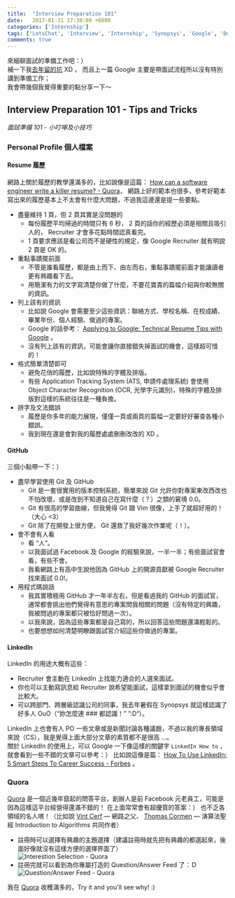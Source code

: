 ```yaml
---
title:  "Interview Preparation 101"
date:   2017-01-31 17:30:00 +0800
categories: ['Internship']
tags: ['LetsChat', 'Interview', 'Internship', 'Synopsys', 'Google', 'DevelopingArticle']
comments: true
---
```


來細聊面試的準備工作吧：）  
補一下我[去年留的坑](https://www.facebook.com/lnishantw/posts/1150488388401831) XD ，
而且上一篇 Google 主要是帶面試流程所以沒有特別講到準備工作；  
我會帶幾個我覺得重要的點分享一下～

<!--more-->

## Interview Preparation 101 - Tips and Tricks
*面試準備 101 - 小叮嚀及小技巧*


### Personal Profile 個人檔案

#### Resume 履歷

網路上關於履歷的教學還滿多的，比如說像是這篇：
[How can a software engineer write a killer resume? - Quora](https://www.quora.com/How-can-a-software-engineer-write-a-killer-resume)，
網路上好的範本也很多，參考好範本寫出來的履歷基本上不太會有什麼大問題，不過我這邊還是提一些要點。

- 盡量維持 1 頁，但 2 頁其實是沒問題的
  - 每份履歷平均掃過的時間只有 6 秒， 2 頁的話你的經歷必須是相關且吸引人的， Recruiter 才會多花點時間認真看完。
  - 1 頁要求應該是看公司而不是硬性的規定，像 Google Recruiter 就有明說 2 頁是 OK 的。
- 重點事蹟擺前面
  - 不管是誰看履歷，都是由上而下、由左而右，重點事蹟擺前面才能讓讀者更有興趣看下去。
  - 用簡潔有力的文字寫清楚你做了什麼，不要花寶貴的篇幅介紹與你較無關的資訊。
- 列上該有的資訊
  - 比如說 Google 會需要至少這些資訊：聯絡方式、學校名稱、在校成績、畢業年份、個人經驗、做過的專案。
  - Google 的話參考： [Applying to Google: Technical Resume Tips with Google](https://www.youtube.com/watch?v=ZjeXxLnnH5I&t=742s) 。 
  - 沒有列上該有的資訊，可能會讓你直接錯失掉面試的機會，這樣超可惜的！
- 格式簡單清楚即可
  - 避免花俏的履歷，比如說特殊的字體及排版。
  - 有些 Application Tracking System (ATS, 申請件處理系統) 會使用 Object Character Recognition (OCR, 光學字元識別)，特殊的字體及排版對這樣的系統往往是一種負擔。
- 拼字及文法錯誤
  - 履歷是你多年的能力展現，僅僅一頁或兩頁的篇幅一定要好好審查各種小錯誤。
  - 我到現在還是會對我的履歷處處刪刪改改的 XD 。

#### GitHub

三個小點帶一下：）

- 盡早學習使用 Git 及 GitHub
  - Git 是一套很實用的版本控制系統，簡單來說 Git 允許你對專案東改西改也不怕改壞，或是改到不知道自己在寫什麼（？）之類的窘境 0.0。
  - Git 有很高的學習曲線，但我覺得 Git 跟 Vim 很像，上手了就超好用的！（大心 <3）
  - Git 除了在開發上很方便， Git 還救了我好幾次作業呢（！）。
- 會不會有人看
  - 看 “人”。
  - 以我面試過 Facebook 及 Google 的經驗來說，一半一半；有些面試官會看，有些不會。
  - 我看網路上有高中生說他因為 GitHub 上的開源貢獻被 Google Recruiter 找來面試 0.0!。
- 用程式碼說話
  - 我其實積極用 GitHub 才一年半左右，但是看過我的 GitHub 的面試官，通常都會挑出他們覺得有意思的專案問我相關的問題（沒有特定的興趣，我被問過的專案都只被恰好問過一次）。
  - 以我來說，因為這些專案都是自己寫的，所以回答這些問題還滿輕鬆的。
  - 也要想想如何清楚明瞭跟面試官介紹這些你做過的專案。

#### LinkedIn

LinkedIn 的用途大概有這些：

- Recruiter 會主動在 LinkedIn 上找能力適合的人選來面試。
- 你也可以主動寫訊息給 Recruiter 說希望能面試，這樣拿到面試的機會似乎會比較大。
- 可以跨部門、跨層級認識公司的同事，我去年暑假在 Synopsys 就這樣認識了好多人 OuO（“妳怎麼連 ### 都認識！” ”:D“）。

LinkedIn 上也會有人 PO 一些文章或是新聞討論各種議題，不過以我的專長領域來說（CS），我是覺得上面大部分文章的素質都不是很高 ...。  
關於 LinkedIn 的使用上，可以 Google 一下像這樣的關鍵字 `LinkedIn How to` ，就會看到一些不錯的文章可以參考：） 比如說這像是篇： [How To Use LinkedIn: 5 Smart Steps To Career Success - Forbes](http://www.forbes.com/sites/laurashin/2014/06/26/how-to-use-linkedin-5-smart-steps-to-career-success/#39ae800d6292) 。


### Quora

[Quora](https://www.quora.com) 是一個近幾年竄起的問答平台，創辦人是前 Facebook 元老員工，可能是因為這樣這平台經營得還滿不錯的！ 在上面常常會有超優質的答案：） 也不乏各領域的名人唷！（比如說 [Vint Cerf](https://www.quora.com/profile/Vint-Cerf) — 網路之父、 [Thomas Cormen](https://www.quora.com/profile/Thomas-Cormen-1) — 演算法聖經 Introduction to Algorithms 共同作者）

- 註冊時可以選擇有興趣的主題選擇（建議註冊時就先把有興趣的都選起來，後面好像就沒有這樣方便的選擇界面了）  
![Interestion Selection - Quora](http://i.imgur.com/NL9kg4L.png)
- 註冊完就可以看到為你專屬打造的 Question/Answer Feed 了：Ｄ  
![Question/Answer Feed - Quora](http://i.imgur.com/l6Iuyac.png)

我在 [Quora](https://www.quora.com) 收穫滿多的，Try it and you'll see why! :)


